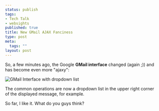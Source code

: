 ```yaml
--- 
status: publish
tags: 
- Tech Talk
- websights
published: true
title: New GMail AJAX Fanciness
type: post
meta: 
  tags: ""
layout: post
---
```

So, a few minutes ago, the Google <strong>GMail interface</strong> changed (again ;)) and has become even more "ajaxy":

<img id="image129" src="http://fredericiana.com/wp-content/uploads/2006/11/gmail-dropdown.jpg" alt="GMail Interface with dropdown list" class="center" />

The common operations are now a dropdown list in the upper right corner of the displayed message, for example.

So far, I like it. What do you guys think?
